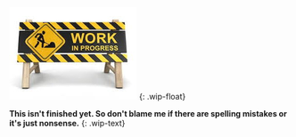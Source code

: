 <div markdown="1" style="float:left">

![Work In Progress](/assets/images/work-in-progress.jpg)
{: .wip-float}

**This isn't finished yet. So don't blame me if there are spelling mistakes or it's just nonsense.**
{: .wip-text}

</div>
<div markdown="1" style="clear:both">
</div>
